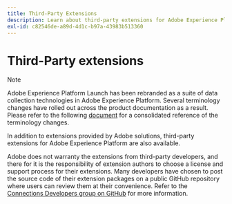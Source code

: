 ```yaml
---
title: Third-Party Extensions
description: Learn about third-party extensions for Adobe Experience Platform.
exl-id: c82546de-a89d-4d1c-b97a-43983b513360
---
```

# Third-Party extensions

>[!NOTE]
>
>Adobe Experience Platform Launch has been rebranded as a suite of data collection technologies in Adobe Experience Platform. Several terminology changes have rolled out across the product documentation as a result. Please refer to the following [document](../term-updates.md) for a consolidated reference of the terminology changes.

In addition to extensions provided by Adobe solutions, third-party extensions for Adobe Experience Platform are also available.

Adobe does not warranty the extensions from third-party developers, and there for it is the responsibility of extension authors to choose a license and support process for their extensions. Many developers have chosen to post the source code of their extension packages on a public GitHub repository where users can review them at their convenience. Refer to the [Connections Developers group on GitHub](https://github.com/Connections-Developers) for more information.
